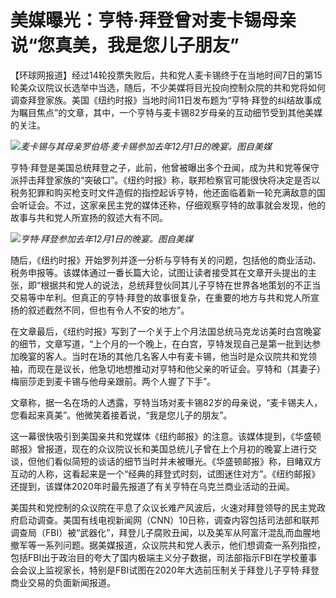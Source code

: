 # 美媒曝光：亨特·拜登曾对麦卡锡母亲说“您真美，我是您儿子朋友”

【环球网报道】经过14轮投票失败后，共和党人麦卡锡终于在当地时间7日的第15轮美众议院议长选举中当选，随后，不少美媒将目光投向控制众院的共和党将如何调查拜登家族。美国《纽约时报》当地时间11日发布题为“亨特·拜登的纠结故事成为瞩目焦点”的文章，其中，一个亨特与麦卡锡82岁母亲的互动细节受到其他美媒的关注。

![](https://inews.gtimg.com/newsapp_bt/0/15607781819/1000)_麦卡锡与其母亲罗伯塔·麦卡锡参加去年12月1日的晚宴。图自美媒_

亨特·拜登是美国总统拜登之子，此前，他曾被曝出多个丑闻，成为共和党等保守派抨击拜登家族的“突破口”。《纽约时报》称，联邦检察官可能很快将决定是否以税务犯罪和购买枪支时文件造假的指控起诉亨特，他还面临着新一轮充满敌意的国会听证会。不过，这家亲民主党的媒体还称，仔细观察亨特的故事就会发现，他的故事与共和党人所宣扬的叙述大有不同。

![](https://inews.gtimg.com/newsapp_bt/0/15607781816/1000)_亨特·拜登参加去年12月1日的晚宴。图自美媒_

随后，《纽约时报》开始罗列并逐一分析与亨特有关的问题，包括他的商业活动、税务申报等。该媒体通过一番长篇大论，试图让读者接受其在文章开头提出的主张，即“根据共和党人的说法，总统拜登伙同其儿子亨特在世界各地策划的不正当交易等中牟利。但真正的亨特·拜登的故事很复杂，在重要的地方与共和党人所宣扬的叙述截然不同，但也有令人不安的地方”。

在文章最后，《纽约时报》写到了一个关于上个月法国总统马克龙访美时白宫晚宴的细节，文章写道，“上个月的一个晚上，在白宫，亨特发现自己是第一批到达参加晚宴的客人。当时在场的其他几名客人中有麦卡锡，他当时是众议院共和党领袖，而现在是议长，他急切地想推动对亨特和他父亲的听证会。亨特和（其妻子）梅丽莎走到麦卡锡与他母亲跟前。两个人握了下手”。

文章称，据一名在场的人透露，亨特当场对麦卡锡82岁的母亲说，“麦卡锡夫人，您看起来真美”。他微笑着接着说，“我是您儿子的朋友”。

这一幕很快吸引到美国亲共和党媒体《纽约邮报》的注意。该媒体提到，《华盛顿邮报》曾报道，现在的众议院议长和美国总统儿子曾在上个月初的晚宴上进行交谈，但他们看似简短的谈话的细节当时并未被曝光。《华盛顿邮报》称，目睹双方互动的人称，这看起来是一个“经典的拜登式时刻，试图迷住对方”。《纽约邮报》还提到，该媒体2020年时最先报道了有关亨特在乌克兰商业活动的丑闻。

美国共和党控制的众议院在平息了众议长难产风波后，火速对拜登领导的民主党政府启动调查。美国有线电视新闻网（CNN）10日称，调查内容包括司法部和联邦调查局（FBI）被“武器化”，拜登儿子腐败丑闻，以及美军从阿富汗混乱而血腥地撤军等一系列问题。据美媒报道，众议院共和党人表示，他们想调查一系列指控，包括FBI出于政治目的夸大了国内极端主义分子数据，司法部指示FBI在学校董事会会议上监视家长，特别是FBI试图在2020年大选前压制关于拜登儿子亨特·拜登商业交易的负面新闻报道。

